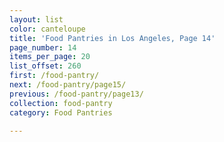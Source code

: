 ```yaml
---
layout: list
color: canteloupe
title: 'Food Pantries in Los Angeles, Page 14'
page_number: 14
items_per_page: 20
list_offset: 260
first: /food-pantry/
next: /food-pantry/page15/
previous: /food-pantry/page13/
collection: food-pantry
category: Food Pantries

---
```

